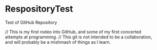 # RespositoryTest
Test of GitHub Repository

// This is my first rodeo into GitHub, and some of my first concerted attempts at programming.
// This git is not intended to be a collaboration, and will probably be a mishmash of things as I learn.


